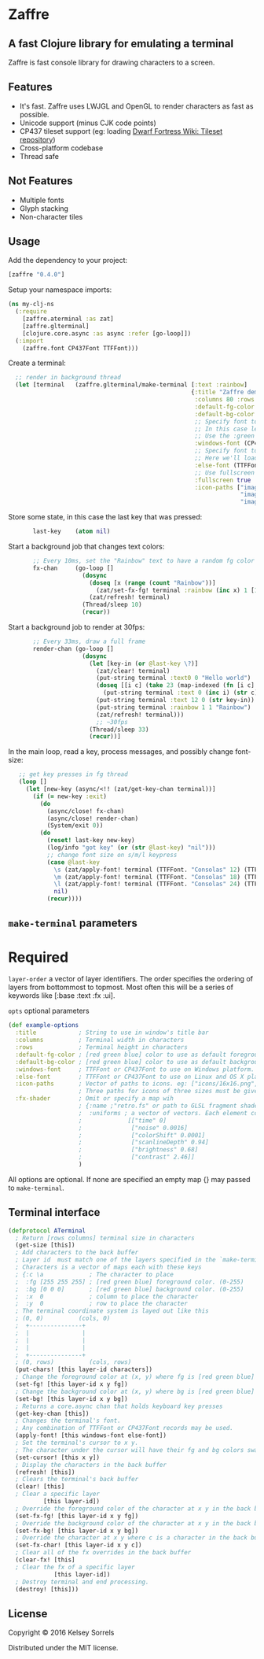 # Zaffre

## A fast Clojure library for emulating a terminal

Zaffre is fast console library for drawing characters to a screen.

## Features
  * It's fast. Zaffre uses LWJGL and OpenGL to render characters as fast as possible.
  * Unicode support (minus CJK code points)
  * CP437 tileset support (eg: loading [Dwarf Fortress Wiki: Tileset repository](http://dwarffortresswiki.org/index.php/Tileset_repository))
  * Cross-platform codebase
  * Thread safe

## Not Features
  * Multiple fonts
  * Glyph stacking
  * Non-character tiles

## Usage

Add the dependency to your project:

```clojure
[zaffre "0.4.0"]
```

Setup your namespace imports:

```clojure
(ns my-clj-ns
  (:require
    [zaffre.aterminal :as zat]
    [zaffre.glterminal]
    [clojure.core.async :as async :refer [go-loop]])
  (:import
    (zaffre.font CP437Font TTFFont)))
```

Create a terminal:

```clojure
  ;; render in background thread
  (let [terminal   (zaffre.glterminal/make-terminal [:text :rainbow]
                                                    {:title "Zaffre demo"
                                                     :columns 80 :rows 24
                                                     :default-fg-color [250 250 250]
                                                     :default-bg-color [5 5 8]
                                                     ;; Specify font to use for windows platform
                                                     ;; In this case let's pull a font from the dwarf fortress tileset repository
                                                     ;; Use the :green channel and a scale of 1. (2 would, for example, be twice as large)
                                                     :windows-font (CP437Font. "http://dwarffortresswiki.org/images/b/be/Pastiche_8x8.png" :green 1)
                                                     ;; Specify font to use for non-windows platforms
                                                     ;; Here we'll load a ttf font by font-family. A font name or even a filesystem path can be used too
                                                     :else-font (TTFFont. "Monospaced" 16)
                                                     ;; Use fullscreen for fun
                                                     :fullscreen true
                                                     :icon-paths ["images/icon-16x16.png"
                                                                  "images/icon-32x32.png"
                                                                  "images/icon-128x128.png"]})
```

Store some state, in this case the last key that was pressed:

```clojure
       last-key    (atom nil)
```

Start a background job that changes text colors:

```clojure
       ;; Every 10ms, set the "Rainbow" text to have a random fg color
       fx-chan     (go-loop []
                     (dosync
                       (doseq [x (range (count "Rainbow"))]
                         (zat/set-fx-fg! terminal :rainbow (inc x) 1 [128 (rand 255) (rand 255)])))
                       (zat/refresh! terminal)
                     (Thread/sleep 10)
                     (recur))
```

Start a background job to render at 30fps:

```clojure
       ;; Every 33ms, draw a full frame
       render-chan (go-loop []
                     (dosync
                       (let [key-in (or @last-key \?)]
                         (zat/clear! terminal)
                         (put-string terminal :text0 0 "Hello world")
                         (doseq [[i c] (take 23 (map-indexed (fn [i c] [i (char c)]) (range (int \a) (int \z))))]
                           (put-string terminal :text 0 (inc i) (str c) [128 (* 10 i) 0] [0 0 50]))
                         (put-string terminal :text 12 0 (str key-in))
                         (put-string terminal :rainbow 1 1 "Rainbow")
                         (zat/refresh! terminal)))
                         ;; ~30fps
                       (Thread/sleep 33)
                       (recur))]
```

In the main loop, read a key, process messages, and possibly change font-size:

```clojure
   ;; get key presses in fg thread
   (loop []
     (let [new-key (async/<!! (zat/get-key-chan terminal))]
       (if (= new-key :exit)
         (do
           (async/close! fx-chan)
           (async/close! render-chan)
           (System/exit 0))
         (do
           (reset! last-key new-key)
           (log/info "got key" (or (str @last-key) "nil")))
           ;; change font size on s/m/l keypress
           (case @last-key
             \s (zat/apply-font! terminal (TTFFont. "Consolas" 12) (TTFFont. "Monospaced" 12))
             \m (zat/apply-font! terminal (TTFFont. "Consolas" 18) (TTFFont. "Monospaced" 18))
             \l (zat/apply-font! terminal (TTFFont. "Consolas" 24) (TTFFont. "Monospaced" 24))
             nil)
           (recur))))
```

## `make-terminal` parameters

# Required

`layer-order` a vector of layer identifiers. The order specifies the ordering of layers from bottommost to topmost.
Most often this will be a series of keywords like [:base :text :fx :ui].

`opts` optional parameters

```clojure
(def example-options
  :title            ; String to use in window's title bar
  :columns          ; Terminal width in characters
  :rows             ; Terminal height in characters
  :default-fg-color ; [red green blue] color to use as default foreground color. (0-255)
  :default-bg-color ; [red green blue] color to use as default background color. (0-255)
  :windows-font     ; TTFFont or CP437Font to use on Windows platform. 
  :else-font        ; TTFFont or CP437Font to use on Linux and OS X platforms. 
  :icon-paths       ; Vector of paths to icons. eg: ["icons/16x16.png", "icons/32x32.png", "icons/128x128.png"]
                    ; Three paths for icons of three sizes must be given in this order: 16x16, 32x32, 128x128
  :fx-shader        ; Omit or specify a map wih
                    ; {:name ;"retro.fs" or path to GLSL fragment shader
                    ;  :uniforms ; a vector of vectors. Each element contains a ["name", value] pair like so
                    ;             [["time" 0]
                    ;              ["noise" 0.0016]
                    ;              ["colorShift" 0.0001]
                    ;              ["scanlineDepth" 0.94]
                    ;              ["brightness" 0.68]
                    ;              ["contrast" 2.46]]
                    )
```

All options are optional. If none are specified an empty map {} may passed to `make-terminal`.


## Terminal interface

```clojure
(defprotocol ATerminal
  ; Return [rows columns] terminal size in characters
  (get-size [this])
  ; Add characters to the back buffer
  ; Layer id  must match one of the layers specified in the `make-terminal` `layer-order` parameter
  ; Characters is a vector of maps each with these keys
  ; {:c \a             ; The character to place
  ;  :fg [255 255 255] ; [red green blue] foreground color. (0-255)
  ;  :bg [0 0 0]       ; [red green blue] background color. (0-255)
  ;  :x  0             ; column to place the character
  ;  :y  0             ; row to place the character
  ; The terminal coordinate system is layed out like this
  ; (0, 0)          (cols, 0)
  ;  +---------------+
  ;  |               |
  ;  |               |
  ;  |               |
  ;  +---------------+
  ; (0, rows)          (cols, rows)
  (put-chars! [this layer-id characters])
  ; Change the foreground color at (x, y) where fg is [red green blue] (0-255)
  (set-fg! [this layer-id x y fg])
  ; Change the background color at (x, y) where bg is [red green blue] (0-255)
  (set-bg! [this layer-id x y bg])
  ; Returns a core.async chan that holds keyboard key presses
  (get-key-chan [this])
  ; Changes the terminal's font.
  ; Any combination of TTFFont or CP437Font records may be used.
  (apply-font! [this windows-font else-font])
  ; Set the terminal's cursor to x y.
  ; The character under the cursor will have their fg and bg colors swapped.
  (set-cursor! [this x y])
  ; Display the characters in the back buffer
  (refresh! [this])
  ; Clears the terminal's back buffer
  (clear! [this]
  ; Clear a specific layer
          [this layer-id])
  ; Override the foreground color of the character at x y in the back buffer
  (set-fx-fg! [this layer-id x y fg])
  ; Override the background color of the character at x y in the back buffer
  (set-fx-bg! [this layer-id x y bg])
  ; Override the character at x y where c is a character in the back buffer
  (set-fx-char! [this layer-id x y c])
  ; Clear all of the fx overrides in the back buffer
  (clear-fx! [this]
  ; Clear the fx of a specific layer
             [this layer-id])
  ; Destroy terminal and end processing.
  (destroy! [this]))

```

## License

Copyright © 2016 Kelsey Sorrels

Distributed under the MIT license.

